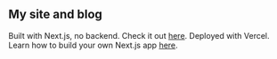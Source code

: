 ## My site and blog

Built with Next.js, no backend. Check it out [here](https://leck-tang.vercel.app/). Deployed with Vercel.
Learn how to build your own Next.js app [here](https://nextjs.org/learn/basics/create-nextjs-app).